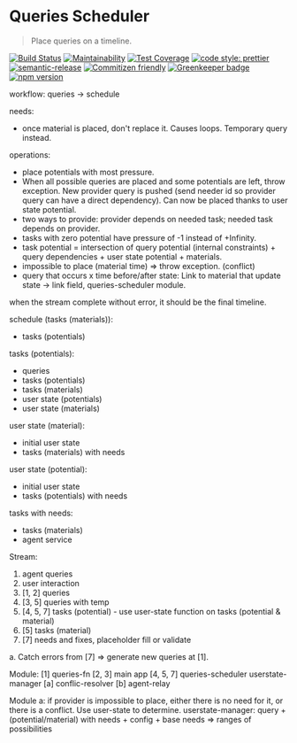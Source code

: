 # Queries Scheduler

> Place queries on a timeline.

[![Build Status](https://travis-ci.org/AutoScheduleJS/queries-scheduler.svg?branch=master)](https://travis-ci.org/AutoScheduleJS/queries-scheduler)
[![Maintainability](https://api.codeclimate.com/v1/badges/0a18d9fdd27919e0c45f/maintainability)](https://codeclimate.com/github/AutoScheduleJS/queries-scheduler/maintainability)
[![Test Coverage](https://api.codeclimate.com/v1/badges/0a18d9fdd27919e0c45f/test_coverage)](https://codeclimate.com/github/AutoScheduleJS/queries-scheduler/test_coverage)
[![code style: prettier](https://img.shields.io/badge/code_style-prettier-ff69b4.svg?style=flat-square)](https://github.com/prettier/prettier)
[![semantic-release](https://img.shields.io/badge/%20%20%F0%9F%93%A6%F0%9F%9A%80-semantic--release-e10079.svg?style=flat-square)](https://github.com/semantic-release/semantic-release)
[![Commitizen friendly](https://img.shields.io/badge/commitizen-friendly-brightgreen.svg)](http://commitizen.github.io/cz-cli/)
[![Greenkeeper badge](https://badges.greenkeeper.io/AutoScheduleJS/queries-scheduler.svg)](https://greenkeeper.io/)
[![npm version](https://badge.fury.io/js/%40autoschedule%2Fqueries-scheduler.svg)](https://badge.fury.io/js/%40autoschedule%2Fqueries-scheduler)

workflow:
queries -> schedule

needs:
- once material is placed, don't replace it. Causes loops. Temporary query instead.

operations:
- place potentials with most pressure.
- When all possible queries are placed and some potentials are left, throw exception. New provider query is pushed (send needer id so provider query can have a direct dependency). Can now be placed thanks to user state potential.
- two ways to provide: provider depends on needed task; needed task depends on provider.
- tasks with zero potential have pressure of -1 instead of +Infinity.
- task potential = intersection of query potential (internal constraints) + query dependencies + user state potential + materials.
- impossible to place (material time) => throw exception. (conflict)
- query that occurs x time before/after state: Link to material that update state -> link field, queries-scheduler module.

when the stream complete without error, it should be the final timeline.

schedule (tasks (materials)):
- tasks (potentials)

tasks (potentials):
- queries
- tasks (potentials)
- tasks (materials)
- user state (potentials)
- user state (materials)

user state (material):
- initial user state
- tasks (materials) with needs

user state (potential):
- initial user state
- tasks (potentials) with needs

tasks with needs:
- tasks (materials)
- agent service

Stream:
1. agent queries
2. user interaction
3. [1, 2] queries
4. [3, 5] queries with temp
5. [4, 5, 7] tasks (potential) - use user-state function on tasks (potential & material)
7. [5] tasks (material)
9. [7] needs and fixes, placeholder fill or validate

a. Catch errors from [7] => generate new queries at [1].

Module:
[1] queries-fn
[2, 3] main app
[4, 5, 7] queries-scheduler
userstate-manager
[a] conflic-resolver
[b] agent-relay

Module a: if provider is impossible to place, either there is no need for it, or there is a conflict. Use user-state to determine.
userstate-manager: query + (potential/material) with needs + config + base needs => ranges of possibilities